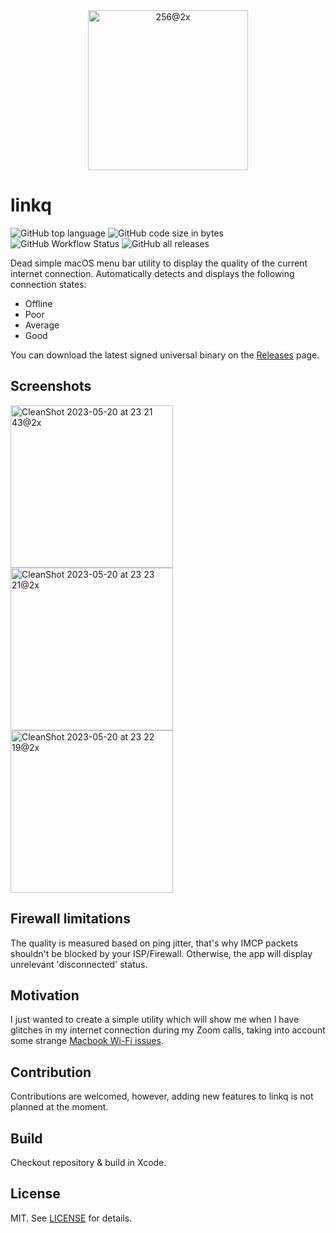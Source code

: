 <div align="center">
<img width="256" alt="256@2x" src="https://github.com/Renset/linkq/assets/364877/8fe64119-8b98-4b2d-8ceb-c3e6331e44c3">

</div>

# linkq
<img alt="GitHub top language" src="https://img.shields.io/github/languages/top/Renset/linkq"> <img alt="GitHub code size in bytes" src="https://img.shields.io/github/languages/code-size/Renset/linkq"> <img alt="GitHub Workflow Status" src="https://img.shields.io/github/actions/workflow/status/Renset/linkq/xcode.yml"> <img alt="GitHub all releases" src="https://img.shields.io/github/downloads/Renset/linkq/total"> 

Dead simple macOS menu bar utility to display the quality of the current internet connection.
Automatically detects and displays the following connection states:
- Offline
- Poor
- Average
- Good

You can download the latest signed universal binary on the [Releases](https://github.com/Renset/linkq/releases) page.

## Screenshots

<img width="260" alt="CleanShot 2023-05-20 at 23 21 43@2x" src="https://github.com/Renset/linkq/assets/364877/460c9a7e-775f-49bf-82f2-fd12a6af78ac">

<img width="260" alt="CleanShot 2023-05-20 at 23 23 21@2x" src="https://github.com/Renset/linkq/assets/364877/524ae5ce-3c44-449e-b7cf-7224b2858538">

<img width="260" alt="CleanShot 2023-05-20 at 23 22 19@2x" src="https://github.com/Renset/linkq/assets/364877/e814ac4e-6910-4e52-b094-335825454b7b">

## Firewall limitations
The quality is measured based on ping jitter, that's why IMCP packets shouldn't be blocked by your ISP/Firewall. Otherwise, the app will display unrelevant 'disconnected' status.


## Motivation
I just wanted to create a simple utility which will show me when I have glitches in my internet connection during my Zoom calls, taking into account some strange [Macbook Wi-Fi issues](https://developer.apple.com/forums/thread/97805).

## Contribution
Contributions are welcomed, however, adding new features to linkq is not planned at the moment.

## Build
Checkout repository & build in Xcode.

## License
MIT. See [LICENSE](https://github.com/Renset/linkq/blob/main/LICENSE) for details.
